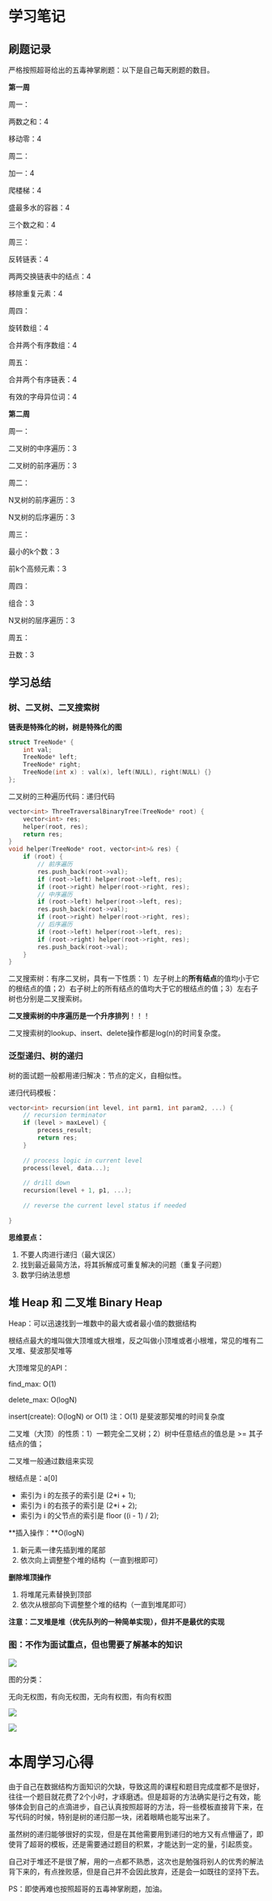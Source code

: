 # 学习笔记

## 刷题记录

严格按照超哥给出的五毒神掌刷题：以下是自己每天刷题的数目。

**第一周**

周一：

两数之和：4

移动零：4

周二：

加一：4

爬楼梯：4

盛最多水的容器：4

三个数之和：4

周三：

反转链表：4

两两交换链表中的结点：4

移除重复元素：4

周四：

旋转数组：4

合并两个有序数组：4

周五：

合并两个有序链表：4

有效的字母异位词：4



**第二周**

周一：

二叉树的中序遍历：3

二叉树的前序遍历：3

周二：

N叉树的前序遍历：3

N叉树的后序遍历：3

周三：

最小的k个数：3

前k个高频元素：3

周四：

组合：3

N叉树的层序遍历：3

周五：

丑数：3



## 学习总结

### 树、二叉树、二叉搜索树

**链表是特殊化的树，树是特殊化的图**

```C++
struct TreeNode* {
	int val;
    TreeNode* left;
    TreeNode* right;
    TreeNode(int x) : val(x), left(NULL), right(NULL) {}
};
```



二叉树的三种遍历代码：递归代码



```C++
vector<int> ThreeTraversalBinaryTree(TreeNode* root) {
    vector<int> res;
    helper(root, res);
    return res;
}
void helper(TreeNode* root, vector<int>& res) {
    if (root) {
        // 前序遍历
        res.push_back(root->val);
        if (root->left) helper(root->left, res);
        if (root->right) helper(root->right, res);
        // 中序遍历
        if (root->left) helper(root->left, res);
        res.push_back(root->val);
        if (root->right) helper(root->right, res);
        // 后序遍历
        if (root->left) helper(root->left, res);
        if (root->right) helper(root->right, res);
        res.push_back(root->val);
    }
}
```



二叉搜索树：有序二叉树，具有一下性质：1）左子树上的**所有结点**的值均小于它的根结点的值；2）右子树上的所有结点的值均大于它的根结点的值；3）左右子树也分别是二叉搜索树。

**二叉搜索树的中序遍历是一个升序排列**！！！

二叉搜索树的lookup、insert、delete操作都是log(n)的时间复杂度。



### 泛型递归、树的递归

树的面试题一般都用递归解决：节点的定义，自相似性。



递归代码模板：

```C++
vector<int> recursion(int level, int parm1, int param2, ...) {
    // recursion terminator
    if (level > maxLevel) {
        precess_result;
        return res;
    }
    
    // process logic in current level
    process(level, data...);
    
    // drill down
    recursion(level + 1, p1, ...);
    
    // reverse the current level status if needed
    
}
```



**思维要点：**

1. 不要人肉进行递归（最大误区）
2. 找到最近最简方法，将其拆解成可重复解决的问题（重复子问题）
3. 数学归纳法思想



## 堆 Heap 和 二叉堆 Binary Heap



Heap：可以迅速找到一堆数中的最大或者最小值的数据结构

根结点最大的堆叫做大顶堆或大根堆，反之叫做小顶堆或者小根堆，常见的堆有二叉堆、斐波那契堆等



大顶堆常见的API：

find_max:		O(1)

delete_max:	O(logN)

insert(create):	O(logN) or O(1)  注：O(1) 是斐波那契堆的时间复杂度



二叉堆（大顶）的性质：1）一颗完全二叉树；2）树中任意结点的值总是 >= 其子结点的值；



二叉堆一般通过数组来实现

根结点是：a[0]

- 索引为 i 的左孩子的索引是 (2*i + 1);
- 索引为 i 的右孩子的索引是 (2*i + 2);
- 索引为 i 的父节点的索引是 floor ((i - 1) / 2);



**插入操作：**O(logN)

1. 新元素一律先插到堆的尾部
2. 依次向上调整整个堆的结构（一直到根即可）



**删除堆顶操作**

1. 将堆尾元素替换到顶部
2. 依次从根部向下调整整个堆的结构（一直到堆尾即可）



**注意：二叉堆是堆（优先队列的一种简单实现），但并不是最优的实现**



### 图：不作为面试重点，但也需要了解基本的知识



![](https://gitee.com/j_s_wang/blog_image_staging/raw/master/img/20200725114642.png)

图的分类：

无向无权图，有向无权图，无向有权图，有向有权图



![](https://gitee.com/j_s_wang/blog_image_staging/raw/master/img/20200725114903.png)



![](https://gitee.com/j_s_wang/blog_image_staging/raw/master/img/20200725114918.png)



# 本周学习心得

由于自己在数据结构方面知识的欠缺，导致这周的课程和题目完成度都不是很好，往往一个题目就花费了2个小时，才琢磨透。但是超哥的方法确实是行之有效，能够体会到自己的点滴进步，自己认真按照超哥的方法，将一些模板直接背下来，在写代码的时候，特别是树的递归那一块，闭着眼睛也能写出来了。

虽然树的递归能够很好的实现，但是在其他需要用到递归的地方又有点懵逼了，即使背了超哥的模板，还是需要通过题目的积累，才能达到一定的量，引起质变。

自己对于堆还不是很了解，用的一点都不熟悉，这次也是勉强将别人的优秀的解法背下来的，有点挫败感，但是自己并不会因此放弃，还是会一如既往的坚持下去。



PS：即使再难也按照超哥的五毒神掌刷题，加油。



